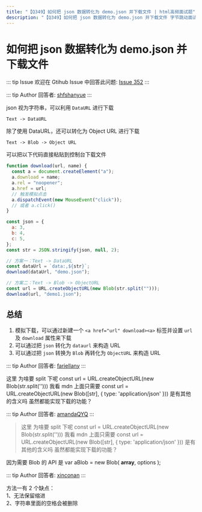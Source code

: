 ```yaml
---
title: "【Q349】如何把 json 数据转化为 demo.json 并下载文件 | html高频面试题"
description: "【Q349】如何把 json 数据转化为 demo.json 并下载文件 字节跳动面试题、阿里腾讯面试题、美团小米面试题。"
---
```


# 如何把 json 数据转化为 demo.json 并下载文件

::: tip Issue
欢迎在 Gtihub Issue 中回答此问题: [Issue 352](https://github.com/shfshanyue/Daily-Question/issues/352)
:::

::: tip Author
回答者: [shfshanyue](https://github.com/shfshanyue)
:::

json 视为字符串，可以利用 `DataURL` 进行下载

`Text -> DataURL`

除了使用 DataURL，还可以转化为 Object URL 进行下载

`Text -> Blob -> Object URL`

可以把以下代码直接粘贴到控制台下载文件

```js
function download(url, name) {
  const a = document.createElement("a");
  a.download = name;
  a.rel = "noopener";
  a.href = url;
  // 触发模拟点击
  a.dispatchEvent(new MouseEvent("click"));
  // 或者 a.click()
}

const json = {
  a: 3,
  b: 4,
  c: 5,
};
const str = JSON.stringify(json, null, 2);

// 方案一：Text -> DataURL
const dataUrl = `data:,${str}`;
download(dataUrl, "demo.json");

// 方案二：Text -> Blob -> ObjectURL
const url = URL.createObjectURL(new Blob(str.split("")));
download(url, "demo1.json");
```

## 总结

1. 模拟下载，可以通过新建一个 `<a href="url" download><a>` 标签并设置 `url` 及 `download` 属性来下载
2. 可以通过把 `json` 转化为 `dataurl` 来构造 URL
3. 可以通过把 `json` 转换为 `Blob` 再转化为 `ObjectURL` 来构造 URL

::: tip Author
回答者: [fariellany](https://github.com/fariellany)
:::

这里 为啥要 split 下呢
const url = URL.createObjectURL(new Blob(str.split('')))
我看 mdn 上面只需要
const url = URL.createObjectURL(new Blob([str], { type: 'application/json' })) 是有其他的含义吗 虽然都能实现下载的功能？

::: tip Author
回答者: [amandaQYQ](https://github.com/amandaQYQ)
:::

> 这里 为啥要 split 下呢
> const url = URL.createObjectURL(new Blob(str.split('')))
> 我看 mdn 上面只需要
> const url = URL.createObjectURL(new Blob([str], { type: 'application/json' })) 是有其他的含义吗 虽然都能实现下载的功能？

因为需要 Blob 的 API 是 var aBlob = new Blob( **array**, options );

::: tip Author
回答者: [xinconan](https://github.com/xinconan)
:::

方法一有 2 个缺点：  
1、无法保留缩进  
2、字符串里面的空格会被删除
